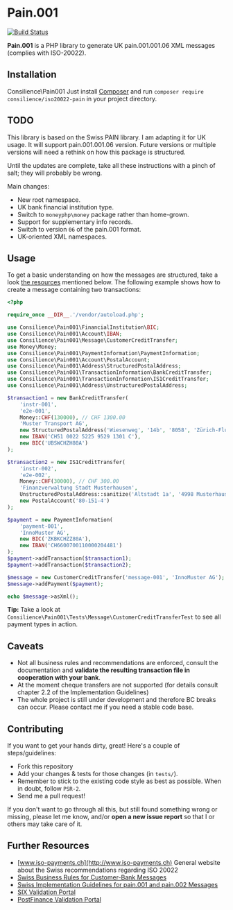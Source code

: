 # Pain.001

[![Build Status](https://travis-ci.org/consilience/iso20022-pain.svg?branch=master)](https://travis-ci.org/consilience/iso20022-pain)

**Pain.001** is a PHP library to generate UK pain.001.001.06 XML messages (complies with ISO-20022).

## Installation
Consilience\Pain001
Just install [Composer](http://getcomposer.org) and run `composer require consilience/iso20022-pain` in your project directory.

## TODO

This library is based on the Swiss PAIN library.
I am adapting it for UK usage.
It will support pain.001.001.06 version.
Future versions or multiple versions will need a rethink on how this package is structured.

Until the updates are complete, take all these instructions with a pinch of salt;
they will probably be wrong.

Main changes:

* New root namespace.
* UK bank financial institution type.
* Switch to `moneyphp\money` package rather than home-grown.
* Support for supplementary info records.
* Switch to version `06` of the pain.001 format.
* UK-oriented XML namespaces.

## Usage

To get a basic understanding on how the messages are structured, take a look [the resources](#further-resources) mentioned below. The following example shows how to create a message containing two transactions:

```php
<?php

require_once __DIR__.'/vendor/autoload.php';

use Consilience\Pain001\FinancialInstitution\BIC;
use Consilience\Pain001\Account\IBAN;
use Consilience\Pain001\Message\CustomerCreditTransfer;
use Money\Money;
use Consilience\Pain001\PaymentInformation\PaymentInformation;
use Consilience\Pain001\Account\PostalAccount;
use Consilience\Pain001\Address\StructuredPostalAddress;
use Consilience\Pain001\TransactionInformation\BankCreditTransfer;
use Consilience\Pain001\TransactionInformation\IS1CreditTransfer;
use Consilience\Pain001\Address\UnstructuredPostalAddress;

$transaction1 = new BankCreditTransfer(
    'instr-001',
    'e2e-001',
    Money::CHF(130000), // CHF 1300.00
    'Muster Transport AG',
    new StructuredPostalAddress('Wiesenweg', '14b', '8058', 'Zürich-Flughafen'),
    new IBAN('CH51 0022 5225 9529 1301 C'),
    new BIC('UBSWCHZH80A')
);

$transaction2 = new IS1CreditTransfer(
    'instr-002',
    'e2e-002',
    Money::CHF(30000), // CHF 300.00
    'Finanzverwaltung Stadt Musterhausen',
    UnstructuredPostalAddress::sanitize('Altstadt 1a', '4998 Musterhausen'),
    new PostalAccount('80-151-4')
);

$payment = new PaymentInformation(
    'payment-001',
    'InnoMuster AG',
    new BIC('ZKBKCHZZ80A'),
    new IBAN('CH6600700110000204481')
);
$payment->addTransaction($transaction1);
$payment->addTransaction($transaction2);

$message = new CustomerCreditTransfer('message-001', 'InnoMuster AG');
$message->addPayment($payment);

echo $message->asXml();
```

**Tip:** Take a look at `Consilience\Pain001\Tests\Message\CustomerCreditTransferTest` to see all payment types in action.

## Caveats

- Not all business rules and recommendations are enforced, consult the documentation and **validate the resulting transaction file in cooperation with your bank**.
- At the moment cheque transfers are not supported (for details consult chapter 2.2 of the Implementation Guidelines)
- The whole project is still under development and therefore BC breaks can occur. Please contact me if you need a stable code base.

## Contributing

If you want to get your hands dirty, great! Here's a couple of steps/guidelines:

- Fork this repository
- Add your changes & tests for those changes (in `tests/`).
- Remember to stick to the existing code style as best as possible. When in doubt, follow `PSR-2`.
- Send me a pull request!

If you don't want to go through all this, but still found something wrong or missing, please
let me know, and/or **open a new issue report** so that I or others may take care of it.

## Further Resources

- [www.iso-payments.ch](http://www.iso-payments.ch) General website about the Swiss recommendations regarding ISO 20022
- [Swiss Business Rules for Customer-Bank Messages](http://www.six-interbank-clearing.com/dam/downloads/en/standardization/iso/swiss-recommendations/business-rules.pdf)
- [Swiss Implementation Guidelines for pain.001 and pain.002 Messages](http://www.six-interbank-clearing.com/dam/downloads/en/standardization/iso/swiss-recommendations/implementation-guidelines-ct.pdf)
- [SIX Validation Portal](https://validation.iso-payments.ch/)
- [PostFinance Validation Portal](https://isotest.postfinance.ch/corporates/)
